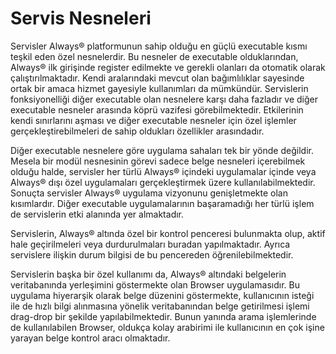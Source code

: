 # Servis Nesneleri

Servisler Always® platformunun sahip olduğu en güçlü executable kısmı teşkil eden özel nesnelerdir. Bu nesneler de executable olduklarından, Always® ilk girişinde register edilmekte ve gerekli olanları da otomatik olarak çalıştırılmaktadır. Kendi aralarındaki mevcut olan bağımlılıklar sayesinde ortak bir amaca hizmet gayesiyle kullanımları da mümkündür. Servislerin fonksiyonelliği diğer executable olan nesnelere karşı daha fazladır ve diğer executable nesneler arasında köprü vazifesi görebilmektedir. Etkilerinin kendi sınırlarını aşması ve diğer executable nesneler için özel işlemler gerçekleştirebilmeleri de sahip oldukları özellikler arasındadır.

Diğer executable nesnelere göre uygulama sahaları tek bir yönde değildir. Mesela bir modül nesnesinin görevi sadece belge nesneleri içerebilmek olduğu halde, servisler her türlü Always® içindeki uygulamalar içinde veya Always® dışı özel uygulamaları gerçekleştirmek üzere kullanılabilmektedir. Sonuçta servisler Always® uygulama vizyonunu genişletmekte olan kısımlardır. Diğer executable uygulamalarının başaramadığı her türlü işlem de servislerin etki alanında yer almaktadır.

Servislerin, Always® altında özel bir kontrol penceresi bulunmakta olup, aktif hale geçirilmeleri veya durdurulmaları buradan yapılmaktadır. Ayrıca servislere ilişkin durum bilgisi de bu pencereden öğrenilebilmektedir.

Servislerin başka bir özel kullanımı da, Always® altındaki belgelerin veritabanında yerleşimini göstermekte olan Browser uygulamasıdır. Bu uygulama hiyerarşik olarak belge düzenini göstermekte, kullanıcının isteği ile de hızlı bilgi alınmasına yönelik veritabanından belge getirilmesi işlemi drag-drop bir şekilde yapılabilmektedir. Bunun yanında arama işlemlerinde de kullanılabilen Browser, oldukça kolay arabirimi ile kullanıcının en çok işine yarayan belge kontrol aracı olmaktadır.
